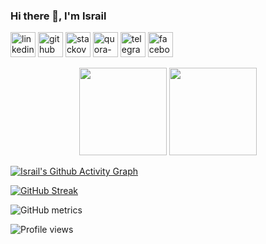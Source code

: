 
### Hi there 👋, I'm Israil

[<img src='https://cdn-icons-png.flaticon.com/512/145/145807.png' alt='linkedin' height='40'>](https://www.linkedin.com/in/md-israil-hosen-308a1024b/)
[<img src='https://cdn-icons-png.flaticon.com/512/733/733553.png' alt='github' height='40'>](https://github.com/Israil445)
[<img src='https://cdn-icons-png.flaticon.com/512/2111/2111628.png' alt='stackoverflow' height='40'>](https://stackoverflow.com/users/17947102)
[<img src='https://cdn-icons-png.flaticon.com/512/4494/4494531.png' alt='quora-bangla' height=40>](https://www.quora.com/profile/Zannatul-Naim-15-1)
[<img src='https://cdn-icons-png.flaticon.com/512/2111/2111646.png' alt='telegram' height='40'>](https://t.me/zannatulnaim09)
[<img src='https://cdn-icons-png.flaticon.com/512/3670/3670124.png' alt='facebook' height='40'>](https://www.facebook.com/md.israilhosen.927)

<p align=center>
 <img height="140px"  src="https://github-readme-stats.vercel.app/api?username=Israil445&show_icons=true&hide_title=true&hide_border=true&theme=tokyonight&count_private=true" />
  <img height="140px"  src="https://github-readme-stats.vercel.app/api/top-langs/?username=Israil445&layout=compact&hide_title=true&hide_border=true&theme=tokyonight&count_private=true" />
  </p>

[![Israil's Github Activity Graph](https://activity-graph.herokuapp.com/graph?username=Israil445&theme=react-dark&hide_border=true&area=true)](https://git.io/Israil445)

<!--  CONTRIBUTION AND STREAK BLOCK -->
 [![GitHub Streak](https://github-readme-streak-stats.herokuapp.com/?user=Israil445&currStreakNum=2FD3EB&fire=pink&sideLabels=F00&theme=nightowl)](https://git.io/streak-stats)     
<!--  Metrics Bar -->
![GitHub metrics](https://metrics.lecoq.io/Israil445)
<!--  Profile Views -->
![Profile views](https://gpvc.arturio.dev/Israil445)  
